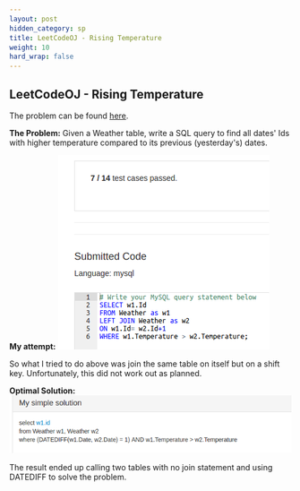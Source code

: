 ```yaml
---
layout: post
hidden_category: sp
title: LeetCodeOJ - Rising Temperature
weight: 10
hard_wrap: false
---
```


## LeetCodeOJ - Rising Temperature

The problem can be found [here](https://leetcode.com/problems/rising-temperature/).

**The Problem:** Given a Weather table, write a SQL query to find all dates' Ids with higher temperature compared to its previous (yesterday's) dates.

**My attempt:**
![png](https://raw.githubusercontent.com/JonathanJohann/Research/master/_posts/Scratch_Pad/Pics/rising_temperature.png)

So what I tried to do above was join the same table on itself but on a shift key. Unfortunately, this did not work out as planned. 

**Optimal Solution:**
![png](https://raw.githubusercontent.com/JonathanJohann/Research/master/_posts/Scratch_Pad/Pics/optimal_rising_temp.png)

The result ended up calling two tables with no join statement and using DATEDIFF to solve the problem.
